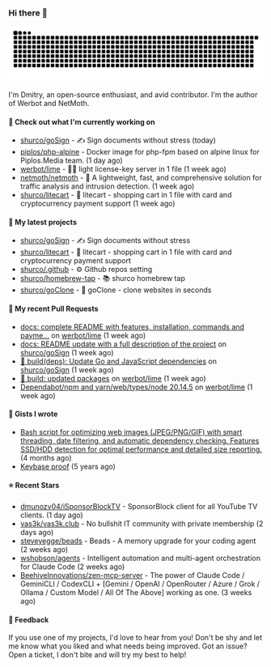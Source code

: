 ### Hi there 👋

![](https://github.com/shurco/shurco/raw/output/github-contribution-grid-snake.svg)

I'm Dmitry, an open-source enthusiast, and avid contributor. I'm the author of Werbot and NetMoth. 

#### 👷 Check out what I'm currently working on

- [shurco/goSign](https://github.com/shurco/goSign) - ✍️ Sign documents without stress (today)
- [piplos/php-alpine](https://github.com/piplos/php-alpine) - Docker image for php-fpm based on alpine linux for Piplos.Media team. (1 day ago)
- [werbot/lime](https://github.com/werbot/lime) - 🍋‍🟩 light license-key server in 1 file (1 week ago)
- [netmoth/netmoth](https://github.com/netmoth/netmoth) - 🚀 A lightweight, fast, and comprehensive solution for traffic analysis and intrusion detection. (1 week ago)
- [shurco/litecart](https://github.com/shurco/litecart) - 🛒 litecart - shopping cart in 1 file with card and cryptocurrency payment support (1 week ago)

#### 🌱 My latest projects

- [shurco/goSign](https://github.com/shurco/goSign) - ✍️ Sign documents without stress
- [shurco/litecart](https://github.com/shurco/litecart) - 🛒 litecart - shopping cart in 1 file with card and cryptocurrency payment support
- [shurco/.github](https://github.com/shurco/.github) - ⚙️ Github repos setting
- [shurco/homebrew-tap](https://github.com/shurco/homebrew-tap) - 📚 shurco homebrew tap
- [shurco/goClone](https://github.com/shurco/goClone) - 🌱 goClone - clone websites in seconds

#### 🔨 My recent Pull Requests

- [docs: complete README with features, installation, commands and payme…](https://github.com/werbot/lime/pull/250) on [werbot/lime](https://github.com/werbot/lime) (1 week ago)
- [docs: README update with a full description of the project](https://github.com/shurco/goSign/pull/242) on [shurco/goSign](https://github.com/shurco/goSign) (1 week ago)
- [🔧 build(deps): Update Go and JavaScript dependencies](https://github.com/shurco/goSign/pull/241) on [shurco/goSign](https://github.com/shurco/goSign) (1 week ago)
- [🔧 build: updated packages](https://github.com/werbot/lime/pull/247) on [werbot/lime](https://github.com/werbot/lime) (1 week ago)
- [Dependabot/npm and yarn/web/types/node 20.14.5](https://github.com/werbot/lime/pull/246) on [werbot/lime](https://github.com/werbot/lime) (1 week ago)

#### 📓 Gists I wrote

- [Bash script for optimizing web images (JPEG/PNG/GIF) with smart threading, date filtering, and automatic dependency checking. Features SSD/HDD detection for optimal performance and detailed size reporting.](https://gist.github.com/84bb2012c2d4b0feddea089ba03efebd) (4 months ago)
- [Keybase proof](https://gist.github.com/959752bb9b046d792e71ca185f48d641) (5 years ago)

#### ⭐ Recent Stars

- [dmunozv04/iSponsorBlockTV](https://github.com/dmunozv04/iSponsorBlockTV) - SponsorBlock client for all YouTube TV clients. (1 day ago)
- [vas3k/vas3k.club](https://github.com/vas3k/vas3k.club) - No bullshit IT community with private membership (2 days ago)
- [steveyegge/beads](https://github.com/steveyegge/beads) - Beads - A memory upgrade for your coding agent (2 weeks ago)
- [wshobson/agents](https://github.com/wshobson/agents) - Intelligent automation and multi-agent orchestration for Claude Code (2 weeks ago)
- [BeehiveInnovations/zen-mcp-server](https://github.com/BeehiveInnovations/zen-mcp-server) - The power of Claude Code / GeminiCLI / CodexCLI &#43; [Gemini / OpenAI / OpenRouter / Azure / Grok / Ollama / Custom Model / All Of The Above] working as one. (3 weeks ago)

#### 💬 Feedback

If you use one of my projects, I'd love to hear from you! Don't be shy and let me know what you liked
and what needs being improved. Got an issue? Open a ticket, I don't bite and will try my best to help!
